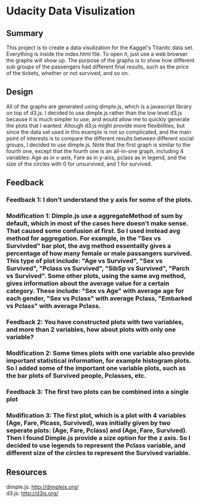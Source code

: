 # Udacity Data Visulization

## Summary

This project is to create a data visulization for the Kaggel's Titanitc data set. Everything is inside the index.html file. To open it, just use a web browser the graphs will show up. The purpose of the graphs is to show how different sub groups of the passengers had different final results, such as the price of the tickets, whether or not survived, and so on. 

## Design

All of the graphs are generated using dimple.js, which is a javascript library on top of d3.js. I decided to use dimple.js rather than the low level d3.js because it is much simpler to use, and would allow me to quickly generate the plots that I wanted. Altough d3.js might provide more flexibilities, but since the data set used in this example is not so complicated, and the main point of interests is to compare the different results between different social groups, I decided to use dimple.js. Note that the first graph is similar to the fourth one, except that the fourth one is an all-in-one graph, including 4 variables: Age as in x-axis, Fare as in y-aixs, pclass as in legend, and the size of the circles with 0 for unsurvived, and 1 for survived. 

## Feedback

### Feedback 1: I don't understand the y axis for some of the plots.
### Modification 1: Dimple.js use a aggregateMethod of sum by default, which in most of the cases here doesn't make sense. That caused some confusion at first. So I used instead avg method for aggregation. For example, in the "Sex vs Survivded" bar plot, the avg method essentailly gives a percentage of how many female or male passangers survived. This type of plot include: "Age vs Survived", "Sex vs Survived", "Pclass vs Survived", "SibSp vs Survived", "Parch vs Survived". Some other plots, using the same avg method, gives information about the average value for a certain category. These include: "Sex vs Age" with average age for each gender, "Sex vs Pclass" with average Pclass, "Embarked vs Pclass" with average Pclass.

### Feedback 2: You have constructed plots with two variables, and more than 2 variables, how about plots with only one variable?
### Modification 2: Some times plots with one variable also provide important statistical information, for example histogram plots. So I added some of the important one variable plots, such as the bar plots of Survived people, Pclasses, etc. 

### Feedback 3: The first two plots can be combined into a single plot
### Modification 3: The first plot, which is a plot with 4 variables (Age, Fare, Plcass, Survived), was initially given by two seperate plots: (Age, Fare, Pclass) and (Age, Fare, Survived). Then I found Dimple.js provide a size option for the z axis. So I decided to use legends to represent the Pclass variable, and different size of the circles to represent the Survived variable. 


## Resources

dimple.js: http://dimplejs.org/  
d3.js: http://d3js.org/
